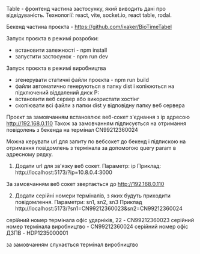 Table - фронтенд частина застосунку, який виводить дані про відвідуваність.
Технології: react, vite, socket.io, react table, rodal.

Бекенд частина проєкта - https://github.com/ixaker/BioTimeTabel

Запуск проєкта в режимі розробки:

- встановити залежності - npm install
- запустити застосунок - npm run dev

Запуск проєкта в режимі виробництва

- згенерувати статичні файли проєкта - npm run build
- файли автоматично генеруються в папку dist і копіюються на підключений віддалений диск P:
- встановити веб сервер або використати хостінг
- скопіювати всі файли з папки dist у відповідну папку веб сервера

Проєкт за замовчанням встановлює веб-сокет з'єднання з ip адресою http://192.168.0.110
Також за замовчанням підписується на отримання повідолень з бекенда на термінал CN99212360024

Можна керувати url для запиту по вебсокет до бекенд і підпискою на отримання повідомлень з термінала за допомогою query param в адресному рядку.

1. Додати url для зв'язку веб сокет. Параметр: ip
   Приклад: http://localhost:5173/?ip=10.8.0.4:3000

За замовчанням веб сокет звертається до http://192.168.0.110

2. Додати серійні номери терміналів, з яких будуть приходити повідомлення. Параметри: sn1, sn2, sn3
   Приклад http://localhost:5173/?sn1=CN99212360023&sn2=CN99212360024

серійний номер термінала офіс ударніків, 22 - CN99212360023
серійний номер термінала виробництво - CN99212360024
серійний номер офіс ДЗПВ - HDP1235000001

за замовчанням слухається термінал виробництво

